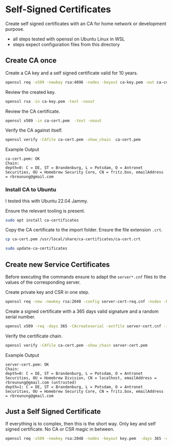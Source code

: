 # Self-Signed Certificates

Create self signed certificates with an CA for home network or development purpose.

- all steps tested with openssl on Ubuntu Linux in WSL
- steps expect configuration files from this directory

## Create CA once

Create a CA key and a self signed certificate valid for 10 years.

``` sh
openssl req -x509 -newkey rsa:4096 -nodes -keyout ca-key.pem -out ca-cert.pem -config ca-cert.cnf -days 3650
```

Review the created key.

``` sh
openssl rsa -in ca-key.pem -text -noout
```

Review the CA certificate.

``` sh
openssl x509 -in ca-cert.pem  -text -noout
```

Verify the CA against itself.

``` sh
openssl verify -CAfile ca-cert.pem -show_chain  ca-cert.pem
```

Example Output

```` text
ca-cert.pem: OK
Chain:
depth=0: C = DE, ST = Brandenburg, L = Potsdam, O = Antronet Securities, OU = Homebrew Security Core, CN = fritz.box, emailAddress = rbreunung@gmail.com
````

### Install CA to Ubuntu

I tested this with Ubuntu 22.04 Jammy.

Ensure the relevant tooling is present.

``` sh
sudo apt install ca-certificates
```

Copy the CA certificate to the import folder. Ensure the file extension `.crt`.

``` sh
cp ca-cert.pem /usr/local/share/ca-certificates/ca-cert.crt
```

``` sh
sudo update-ca-certificates
```

## Create new Service Certificates

Before executing the commands ensure to adapt the `server*.cnf` files to the values of the corresponding server.

Create private key and CSR in one step.

``` sh
openssl req -new -newkey rsa:2048 -config server-cert-req.cnf -nodes -keyout server-key.pem -out server-req.pem
```

Create a signed certificate with a 365 days valid signature and a random serial number.

``` sh
openssl x509 -req -days 365 -CAcreateserial -extfile server-cert.cnf -in server-req.pem -out server-cert.pem -CA ca-cert.pem -CAkey ca-key.pem
```

Verify the certificate chain.

``` sh
openssl verify -CAfile ca-cert.pem -show_chain server-cert.pem
```

Example Output

``` text
server-cert.pem: OK
Chain:
depth=0: C = DE, ST = Brandenburg, L = Potsdam, O = Antronet Securities, OU = Homebrew Division, CN = localhost, emailAddress = rbreunung@gmail.com (untrusted)
depth=1: C = DE, ST = Brandenburg, L = Potsdam, O = Antronet Securities, OU = Homebrew Security Core, CN = fritz.box, emailAddress = rbreunung@gmail.com
```

## Just a Self Signed Certificate

If everything is to complex, then this is the short way. Only key and self signed certificate. No CA or CSR magic in between.

``` sh
openssl req -x509 -newkey rsa:2048 -nodes -keyout key.pem  -days 365 -out cert.pem -subj '/CN=localhost'
```

